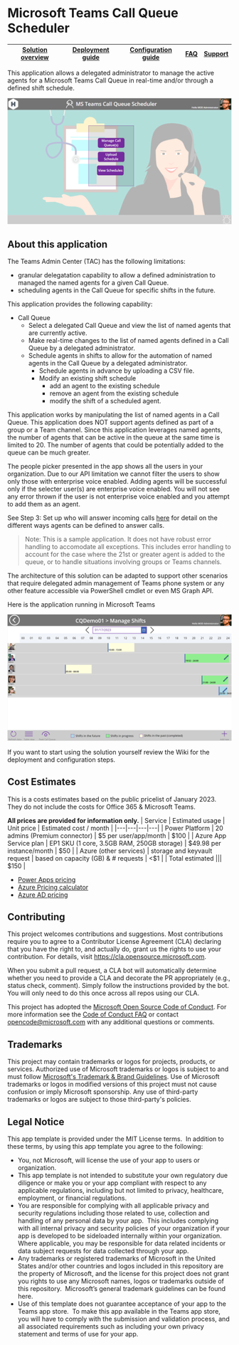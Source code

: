# Microsoft Teams Call Queue Scheduler

| [Solution overview](https://github.com/OfficeDev/microsoft-teams-apps-call-queue-scheduler/wiki/1.-Solution-overview) |[Deployment guide](https://github.com/OfficeDev/microsoft-teams-apps-call-queue-scheduler/wiki/2.-Deployment) | [Configuration guide](https://github.com/OfficeDev/microsoft-teams-apps-call-queue-scheduler/wiki/3.-Configuration) | [FAQ](https://github.com/OfficeDev/microsoft-teams-apps-call-queue-scheduler/wiki/4.-FAQ) | [Support](https://github.com/OfficeDev/microsoft-teams-apps-call-queue-scheduler/blob/main/SUPPORT.md) |
| ---- | ---- | ---- | ---- | ---- |

This application allows a delegated administrator to manage the active agents for a Microsoft Teams Call Queue in real-time and/or through a defined shift schedule.

![Microsoft Teams Call Queue Scheduler screenshot](./Media/CQS-Home.png)

## About this application

The Teams Admin Center (TAC) has the following limitations:

* granular delegatation capability to allow a defined administration to managed the named agents for a given Call Queue.
* scheduling agents in the Call Queue for specific shifts in the future.

This application provides the following capability:

* Call Queue
    * Select a delegated Call Queue and view the list of named agents that are currently active.
    * Make real-time changes to the list of named agents defined in a Call Queue by a delegated administrator.
    * Schedule agents in shifts to allow for the automation of named agents in the Call Queue by a delegated administrator.
        * Schedule agents in advance by uploading a CSV file.
        * Modify an existing shift schedule
            * add an agent to the existing schedule
            * remove an agent from the existing schedule
            * modify the shift of a scheduled agent.

This application works by manipulating the list of named agents in a Call Queue.  This application does NOT support agents defined as part of a group or a Team channel.  Since this application leverages named agents, the number of agents that can be active in the queue at the same time is limited to 20.  The number of agents that could be potentially added to the queue can be much greater.

The people picker presented in the app shows all the users in your organization. Due to our API limitation we cannot filter the users to show only those with enterprise voice enabled. Adding agents will be successful only if the selecter user(s) are enterprise voice enabled. You will not see any error thrown if the user is not enterprise voice enabled and you attempt to add them as an agent.

See Step 3: Set up who will answer incoming calls [here](https://learn.microsoft.com/en-us/microsoftteams/create-a-phone-system-call-queue#steps-to-create-a-call-queue) for detail on the different ways agents can be defined to answer calls. 

> Note: This is a sample application.  It does not have robust error handling to accomodate all exceptions.  This includes error handling to account for the case where the 21st or greater agent is added to the queue, or to handle situations involving groups or Teams channels.  

The architecture of this solution can be adapted to support other scenarios that require delegated admin management of Teams phone system or any other feature accessible via PowerShell cmdlet or even MS Graph API. 

Here is the application running in Microsoft Teams

<!-- <p align="center">
    <img src="./Media/AAandCQManagement.jpg" alt="Microsoft Teams AA/CQ Orchestrator screenshot" width="600"/>
</p> -->

![Microsoft Teams Call Queue Scheduler screenshot](./Media/CQS-Schedule.png)

If you want to start using the solution yourself review the Wiki for the deployment and configuration steps.

## Cost Estimates
This is a costs estimates based on the public pricelist of January 2023. They do not include the costs for Office 365 & Microsoft Teams.

**All prices are provided for information only.**
| Service  | Estimated usage  | Unit price  | Estimated cost / month  |
|---|---|---|---|
| Power Platform  | 20 admins (Premium connector) | $5 per user/app/month  | $100  |
| Azure App Service plan  | EP1 SKU (1 core, 3.5GB RAM, 250GB storage) | $49.98 per instance/month | $50  |
| Azure (other services)  | storage and keyvault request  | based on capacity (GB) & # requests  | <$1  |
| Total estimated ||| $150 |

- [Power Apps pricing](https://powerapps.microsoft.com/en-us/pricing/)
- [Azure Pricing calculator](https://azure.microsoft.com/en-us/pricing/calculator/)
- [Azure AD pricing](https://azure.microsoft.com/en-us/pricing/details/active-directory/)

## Contributing

This project welcomes contributions and suggestions.  Most contributions require you to agree to a
Contributor License Agreement (CLA) declaring that you have the right to, and actually do, grant us
the rights to use your contribution. For details, visit https://cla.opensource.microsoft.com.

When you submit a pull request, a CLA bot will automatically determine whether you need to provide
a CLA and decorate the PR appropriately (e.g., status check, comment). Simply follow the instructions
provided by the bot. You will only need to do this once across all repos using our CLA.

This project has adopted the [Microsoft Open Source Code of Conduct](https://opensource.microsoft.com/codeofconduct/).
For more information see the [Code of Conduct FAQ](https://opensource.microsoft.com/codeofconduct/faq/) or
contact [opencode@microsoft.com](mailto:opencode@microsoft.com) with any additional questions or comments.

## Trademarks

This project may contain trademarks or logos for projects, products, or services. Authorized use of Microsoft 
trademarks or logos is subject to and must follow 
[Microsoft's Trademark & Brand Guidelines](https://www.microsoft.com/en-us/legal/intellectualproperty/trademarks/usage/general).
Use of Microsoft trademarks or logos in modified versions of this project must not cause confusion or imply Microsoft sponsorship.
Any use of third-party trademarks or logos are subject to those third-party's policies.

## Legal Notice

This app template is provided under the MIT License terms.  In addition to these terms, by using this app template you agree to the following:

* You, not Microsoft, will license the use of your app to users or organization.
* This app template is not intended to substitute your own regulatory due diligence or make you or your app compliant with respect to any applicable regulations, including but not limited to privacy, healthcare, employment, or financial regulations.
* You are responsible for complying with all applicable privacy and security regulations including those related to use, collection and handling of any personal data by your app.  This includes complying with all internal privacy and security policies of your organization if your app is developed to be sideloaded internally within your organization. Where applicable, you may be responsible for data related incidents or data subject requests for data collected through your app.
* Any trademarks or registered trademarks of Microsoft in the United States and/or other countries and logos included in this repository are the property of Microsoft, and the license for this project does not grant you rights to use any Microsoft names, logos or trademarks outside of this repository.  Microsoft’s general trademark guidelines can be found here.
* Use of this template does not guarantee acceptance of your app to the Teams app store.  To make this app available in the Teams app store, you will have to comply with the submission and validation process, and all associated requirements such as including your own privacy statement and terms of use for your app.
